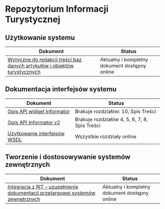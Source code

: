 # Repozytorium Informacji Turystycznej

## Użytkowanie systemu

Dokument | Status
--- | ---
[Wytyczne do redakcji treści baz danych artykułów i obiektów turystycznych](wytyczne-do-redakcji-tresci.md) | Aktualny i kompletny dokument dostępny online

## Dokumentacja interfejsów systemu

Dokument | Status
--- | ---
[Opis API widget Informator](rest-v1.md) | Brakuje rozdziałów: 10, Spis Treści
[Opis API Informator v2](rest-v2.md) | Brakuje rozdziałów 4, 5, 6, 7, 8, Spis Treści
[Użytkowanie interfejsów WSDL](webservices.md) | Wszystkie rozdziały online

## Tworzenie i dostosowywanie systemów zewnętrznych

Dokument | Status
--- | ---
[Integracja z RIT – uzupełnienie dokumentacji przetargowej systemów zewnętrznych](wklad-do-sopz.md) | Aktualny i kompletny dokument dostępny online
